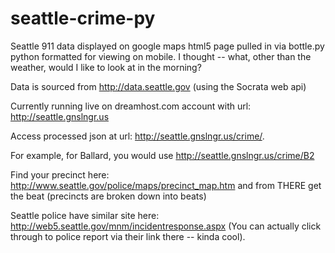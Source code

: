 seattle-crime-py
================

Seattle 911 data displayed on google maps html5 page pulled in via bottle.py python formatted for viewing on mobile.  I thought -- what, other than the weather, would I like to look at in the morning?

Data is sourced from http://data.seattle.gov (using the Socrata web api)

Currently running live on dreamhost.com account with url: http://seattle.gnslngr.us

Access processed json at url: http://seattle.gnslngr.us/crime/<seattle police beat>.  

For example, for Ballard, you would use http://seattle.gnslngr.us/crime/B2

Find your precinct here: 
    http://www.seattle.gov/police/maps/precinct_map.htm
and from THERE get the beat (precincts are broken down into beats)

Seattle police have similar site here: http://web5.seattle.gov/mnm/incidentresponse.aspx  (You can actually click through to police report via their link there -- kinda cool).
